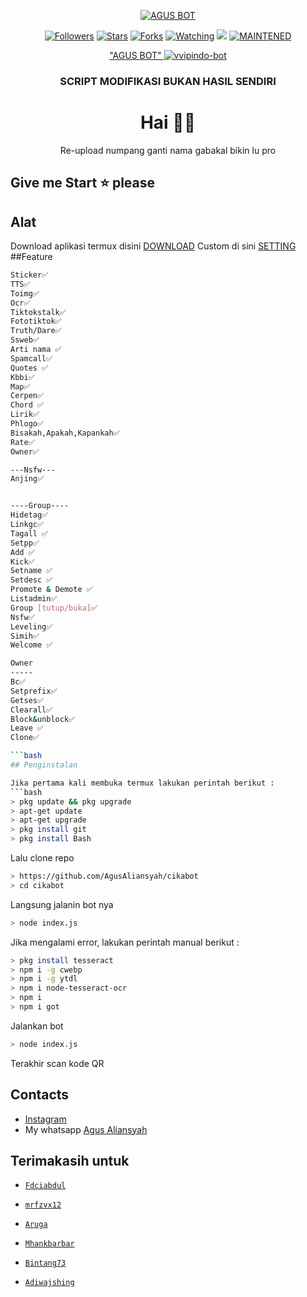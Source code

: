</p>
<p align="center">
<a href="https://repository-images.githubusercontent.com/292765152/b5b54c80-ef19-11ea-9998-10a88f042830"><img title="AGUS BOT" src="https://repository-images.githubusercontent.com/292765152/b5b54c80-ef19-11ea-9998-10a88f042830"></a>
<p align="center">
<a href="https://github.com/AgusAliansyah?tab=followers"><img title="Followers" src="https://img.shields.io/github/followers/AgusAliansyah?color=blue&style=flat-square"></a>
<a href="https://github.com/AgusAliansyah/cikabot/stargazers/"><img title="Stars" src="https://img.shields.io/github/stars/AgusAliansyah/cikabot?color=red&style=flat-square"></a>
<a href="https://github.com/AgusAliansyah/cikabot/network/members"><img title="Forks" src="https://img.shields.io/github/forks/AgusAliansyah/cikabot?color=red&style=flat-square"></a>
<a href="https://github.com/AgusAliansyah/termux-whatsapp-bot/watchers"><img title="Watching" src="https://img.shields.io/github/watchers/AgusAliansyah/cikabot-walabel=Watchers&color=blue&style=flat-square"></a>
<a href="https://hits.seeyoufarm.com"><img src="https://hits.seeyoufarm.com/api/count/incr/badge.svg?url=https%3A%2F%2Fgithub.com%2FAgusAliansyah%2Fcikabot-wa&count_bg=%2379C83D&title_bg=%23555555&icon=probot.svg&icon_color=%2300FF6D&title=hits&edge_flat=false"/></a>
<a href="#"><img title="MAINTENED" src="https://img.shields.io/badge/MAINTENED-YES-blue.svg"></a>
</p>

<div align="center">
   <a href="https://repository-images.githubusercontent.com/292765152/b5b54c80-ef19-11ea-9998-10a88f042830"> "AGUS BOT" <a href="https://imgbb.com/"><img src="https://i.ibb.co/HNvqY6F/vvipindo-bot.jpg" alt="vvipindo-bot" border="0"></a>
    <h3> SCRIPT MODIFIKASI BUKAN HASIL SENDIRI </h3>

# Hai 👋🏻

Re-upload numpang ganti nama gabakal bikin lu pro
</div>


## Give me Start ⭐ please

## Alat

Download aplikasi termux disini [DOWNLOAD](https://play.google.com/store/apps/details?id=com.termux) 
Custom di sini [SETTING](https://github.com/AgusAliansyah/vvipbot-wa/blob/master/index.js/#L13)
##Feature
```bash
Sticker✅
TTS✅
Toimg✅
Ocr✅
Tiktokstalk✅
Fototiktok✅
Truth/Dare✅
Ssweb✅
Arti nama ✅
Spamcall✅
Quotes ✅
Kbbi✅
Map✅
Cerpen✅
Chord ✅
Lirik✅
Phlogo✅
Bisakah,Apakah,Kapankah✅
Rate✅
Owner✅

---Nsfw---
Anjing✅


----Group----
Hidetag✅
Linkgc✅
Tagall ✅
Setpp✅
Add ✅
Kick✅
Setname ✅
Setdesc ✅
Promote & Demote ✅
Listadmin✅
Group [tutup/buka]✅
Nsfw✅
Leveling✅
Simih✅
Welcome ✅

Owner
-----
Bc✅
Setprefix✅
Getses✅
Clearall✅
Block&unblock✅
Leave ✅
Clone✅

```bash
## Penginstalan

Jika pertama kali membuka termux lakukan perintah berikut :
```bash
> pkg update && pkg upgrade
> apt-get update
> apt-get upgrade
> pkg install git
> pkg install Bash
```
Lalu clone repo
```bash
> https://github.com/AgusAliansyah/cikabot
> cd cikabot
```
Langsung jalanin bot nya
```bash
> node index.js
```
Jika mengalami error, lakukan perintah manual berikut :
```bash
> pkg install tesseract
> npm i -g cwebp
> npm i -g ytdl
> npm i node-tesseract-ocr
> npm i
> npm i got
```
Jalankan bot
```bash
> node index.js
```
Terakhir scan kode QR


## Contacts
* [Instagram](https://www.instagram.com/agus.alnsyh71)
* My whatsapp [Agus Aliansyah](https://wa.me/6289613469459)


## Terimakasih untuk
* [`Fdciabdul`](https://github.com/fdciabdul)
* [`mrfzvx12`](https://github.com/mrfzvx12)
* [`Aruga`](https://github.com/ArugaZ)
* [`Mhankbarbar`](https://github.com/MhankBarBar)

* [`Bintang73`](https://github.com/Bintang73)
* [`Adiwajshing`](https://github.com/adiwajshing/Baileys)
